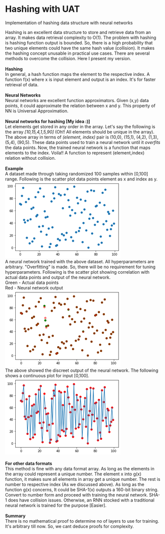 # Hashing with UAT
Implementation of hashing data structure with neural networks<br>

Hashing is an excellent data structure to store and retrieve data from an array. It makes data retrieval complexity to O(1). The problem with hashing is hashing function output is bounded. So, there is a high probability that two unique elements could have the same hash value (collision). It makes the hashing concept unusable in practical use cases. There are several methods to overcome the collision. Here I present my version.
<br><br>
<b>Hashing</b><br>
In general, a hash function maps the element to the respective index. A function f(x) where x is input element and output is an index. It's for faster retrieval of data.
<br><br>
<b>Neural Networks</b><br>
Neural networks are excellent function approximators. Given (x,y) data points, it could approximate the relation between x and y. This property of NN is Universal Approximation.
<br><br>
<b>Neural networks for hashing [My idea :)]</b><br>
Let elements get stored in any order in the array. Let's say the following is the array <i>[10,15,4,1,5,90]</i> (Oh!! All elements should be unique in the array). The above array in terms of <i>(element, index)</i> pair is (10,0), (15,1), (4,2), (1,3), (5,4), (90,5). These data points used to train a neural network until it <i>overfits</i> the data points. Now, the trained neural network is a function that maps elements to the index. Voila!! A function to represent (element,index) relation without collision.
<br><br>
<b>Example</b><br>
A dataset made through taking randomized 100 samples within [0,100] range. Following is the scatter plot data points element as x and index as y.
<br>
<img src="plots/dataset_scatter.png" alt="scatter plot of sample datasets">
<br>
A neural network trained with the above dataset. All hyperparameters are arbitrary. "Overfitting" is made. So, there will be no requirement for tuning hyperparameters. Following is the scatter plot showing correlation with actual data points and output of the neural network.<br>
Green - Actual data points<br>
Red - Neural network output<br>
<img src="plots/correlation_scatter.png" alt="scatter plot of output and actual dataset">
<br>
The above showed the discreet output of the neural network. The following shows a continuous plot for input [0,100].<br>
<img src="plots/plot.png" alt="continuous plot of neural network">
<br><br>
<b>For other data formats</b>
<br>
This method is fine with any data format array. As long as the elements in the array could represent a unique number. The element x into g(x) function, it makes sure all elements in array get a unique number. The rest is number to respective index (As we discussed above). As long as the function g(x) concerns, It could be SHA-1(x) outputs a 160-bit binary string. Convert to number form and proceed with training the neural network. SHA-1 does have collision issues. Otherwise, an RNN stocked with a traditional neural network is trained for the purpose [Easier].
<img>
<br><br>
<b>Summary</b><br>
There is no mathematical proof to determine no of layers to use for training. It's arbitrary till now. So, we cant deduce proofs for complexity.
